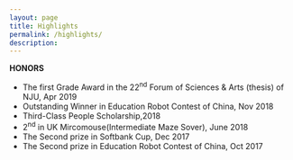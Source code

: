 ```yaml
---
layout: page
title: Highlights
permalink: /highlights/
description:
---
```


**HONORS**

- The first Grade Award in the 22<sup>nd</sup> Forum of Sciences & Arts (thesis) of NJU, Apr 2019
- Outstanding Winner in Education Robot Contest of China, Nov 2018
- Third-Class People Scholarship,2018
- 2<sup>nd</sup> in UK Mircomouse(Intermediate Maze Sover), June 2018
- The Second prize in Softbank Cup, Dec 2017
- The Second prize in Education Robot Contest of China, Oct 2017
